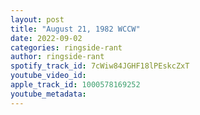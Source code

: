 ```yaml
---
layout: post
title: "August 21, 1982 WCCW"
date: 2022-09-02
categories: ringside-rant
author: ringside-rant
spotify_track_id: 7cWiw84JGHF18lPEskcZxT
youtube_video_id: 
apple_track_id: 1000578169252
youtube_metadata: 
---
```

